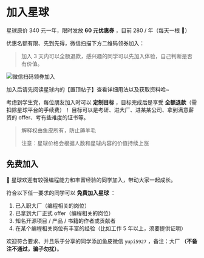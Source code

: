 # 加入星球

星球原价 340 元一年，限时发放 **60 元优惠券** ，目前 280 / 年（每天一根 🍭）

优惠名额有限、先到先得，微信扫描下方二维码领券加入：

> 加入 3 天内可以全额退款，感兴趣的同学可以先加入体验，自己判断是否有价值。

![微信扫码领券加入](https://xingqiu-tuchuang-1256524210.cos.ap-shanghai.myqcloud.com/1/%E6%98%9F%E7%90%83%E4%BC%98%E6%83%A0%E5%88%B8.png)

加入后请先阅读星球内的【置顶帖子】查看详细用法以及获取资料哈~

考虑到学生党，每位朋友加入时可以 **定制目标** ，目标完成后是享受 **全额退款**（需扣除星球平台的手续费）！
目标可以是考研、进大厂、进某某公司、拿到满意薪资的 offer、考有些难度的证书等。

> 解释权由鱼皮所有，防止薅羊毛
> 
> 注意：星球价格会根据人数和星球内容的价值持续上涨


## 免费加入

🎁 星球欢迎有较强编程能力和丰富经验的同学加入，带动大家一起成长。

符合以下任一要求的同学可以 **免费加入星球** ：

1. 已入职大厂（编程相关的岗位）
2. 已拿到大厂正式 offer（编程相关的岗位）
3. 知名开源项目 / 产品 / 书籍的作者或贡献者
4. 在某个编程相关岗位有丰富的经验（比如工作 5 年以上，须要提供证明）

欢迎符合要求、并且乐于分享的同学添加鱼皮微信 `yupi5927` ，备注：大厂 **（不备注不通过，骗子勿扰）**。


